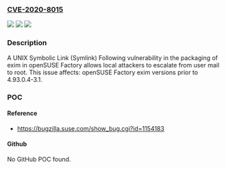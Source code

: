 ### [CVE-2020-8015](https://cve.mitre.org/cgi-bin/cvename.cgi?name=CVE-2020-8015)
![](https://img.shields.io/static/v1?label=Product&message=Factory&color=blue)
![](https://img.shields.io/static/v1?label=Version&message=exim%3C%204.93.0.4-3.1%20&color=brighgreen)
![](https://img.shields.io/static/v1?label=Vulnerability&message=CWE-59%3A%20Improper%20Link%20Resolution%20Before%20File%20Access%20('Link%20Following')&color=brighgreen)

### Description

A UNIX Symbolic Link (Symlink) Following vulnerability in the packaging of exim in openSUSE Factory allows local attackers to escalate from user mail to root. This issue affects: openSUSE Factory exim versions prior to 4.93.0.4-3.1.

### POC

#### Reference
- https://bugzilla.suse.com/show_bug.cgi?id=1154183

#### Github
No GitHub POC found.

